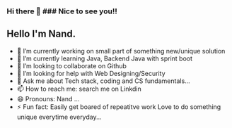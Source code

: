 ### Hi there 👋 ### Nice to see you!!

## Hello I'm Nand.

- 🔭 I’m currently working on small part of something new/unique solution
- 🌱 I’m currently learning Java, Backend Java with sprint boot
- 👯 I’m looking to collaborate on Github
- 🤔 I’m looking for help with Web Designing/Security
- 💬 Ask me about Tech stack, coding and CS fundamentals...
- 📫 How to reach me: search me on Linkdin
- 😄 Pronouns: Nand  ...
- ⚡ Fun fact: Easily get boared of repeatitve work Love to do something unique everytime everyday...

